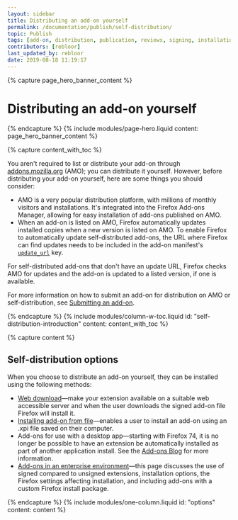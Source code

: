 ```yaml
---
layout: sidebar
title: Distributing an add-on yourself
permalink: /documentation/publish/self-distribution/
topic: Publish
tags: [add-on, distribution, publication, reviews, signing, installation]
contributors: [rebloor]
last_updated_by: rebloor
date: 2019-08-18 11:19:17
---
```


<!-- Page Hero Banner -->

{% capture page_hero_banner_content %}

# Distributing an add-on yourself

{% endcapture %}
{% include modules/page-hero.liquid
	content: page_hero_banner_content
%}

<!-- END: Page Hero Banner -->

<!-- Content with Table of Contents Module -->

{% capture content_with_toc %}

You aren't required to list or distribute your add-on through [addons.mozilla.org](https://addons.mozilla.org) (AMO); you can distribute it yourself. However, before distributing your add-on yourself, here are some things you should consider:

- AMO is a very popular distribution platform, with millions of monthly visitors and installations. It's integrated into the Firefox Add-ons Manager, allowing for easy installation of add-ons published on AMO.
- When an add-on is listed on AMO, Firefox automatically updates installed copies when a new version is listed on AMO. To enable Firefox to automatically update self-distributed add-ons, the URL where Firefox can find updates needs to be included in the add-on manifest's [`update_url`](/documentation/manage/updating-your-extension/#enable-update) key.

For self-distributed add-ons that don't have an update URL, Firefox checks AMO for updates and the add-on is updated to a listed version, if one is available.

For more information on how to submit an add-on for distribution on AMO or self-distribution, see [Submitting an add-on](/documentation/publish/submitting-an-add-on/).

{% endcapture %}
{% include modules/column-w-toc.liquid
	id: "self-distribution-introduction"
	content: content_with_toc
%}

<!-- END: Content with Table of Contents -->

<!-- Single Column Body Module -->

{% capture content %}

## Self-distribution options

When you choose to distribute an add-on yourself, they can be installed using the following methods:

- [Web download](/documentation/publish/submitting-an-add-on/#self-distribution)—make your extension available on a suitable web accessible server and when the user downloads the signed add-on file Firefox will install it.
- [Installing add-on from file](/documentation/publish/distribute-sideloading)—enables a user to install an add-on using an .xpi file saved on their computer.
- Add-ons for use with a desktop app—starting with Firefox 74, it is no longer be possible to have an extension be automatically installed as part of another application install. See the [Add-ons Blog](https://blog.mozilla.org/addons/2020/03/10/support-for-extension-sideloading-has-ended/) for more information.
- [Add-ons in an enterprise environment](/documentation/enterprise/enterprise-distribution/)—this page discusses the use of signed compared to unsigned extensions, installation options, the Firefox settings affecting installation, and including add-ons with a custom Firefox install package.

{% endcapture %}
{% include modules/one-column.liquid
  id: "options"
  content: content
%}

<!-- END: Single Column Body Module -->


